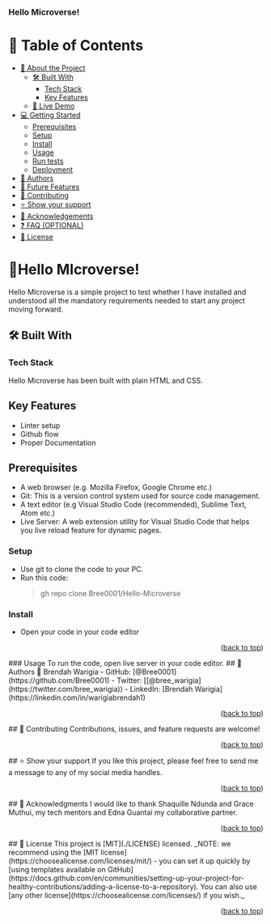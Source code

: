 # <h3><b>Hello Microverse!</b></h3>
# 📗 Table of Contents
- [📖 About the Project](#about-project)
  - [🛠 Built With](#built-with)
    - [Tech Stack](#tech-stack)
    - [Key Features](#key-features)
  - [🚀 Live Demo](#live-demo)
- [💻 Getting Started](#getting-started)
  - [Prerequisites](#prerequisites)
  - [Setup](#setup)
  - [Install](#install)
  - [Usage](#usage)
  - [Run tests](#run-tests)
  - [Deployment](#deployment)
- [👥 Authors](#authors)
- [🔭 Future Features](#future-features)
- [🤝 Contributing](#contributing)
- [⭐️ Show your support](#support)
- [🙏 Acknowledgements](#acknowledgements)
- [❓ FAQ (OPTIONAL)](#faq)
- [📝 License](#license)

# 📖Hello MIcroverse! <a name="about-project"></a> 
Hello MIcroverse is a simple project to test whether I have installed and understood all the mandatory requirements needed to start any project moving forward.
## 🛠 Built With <a name="built-with"></a>
### Tech Stack <a name="tech-stack"></a>
Hello Microverse has been built with plain HTML and CSS.
## Key Features
+ Linter setup
+ Github flow
+ Proper Documentation
## Prerequisites
+ A web browser (e.g. Mozilla Firefox, Google Chrome etc.)
+ Git: This is a version control system used for source code management.
+ A text editor (e.g Visual Studio Code (recommended), Sublime Text, Atom etc.)
+ Live Server: A web extension utility for Visual Studio Code that helps you live reload feature for dynamic pages.
### Setup
+ Use git to clone the code to your PC.
+ Run this code:
  > gh repo clone Bree0001/Hello-Microverse
### Install
+ Open your code in your code editor
<p align="right">(<a href="#readme-top">back to top</a>)</p>
### Usage
To run the code, open live server in your code editor.
## 👥 Authors <a name="authors"></a>
👤 Brendah Warigia
- GitHub: [@Bree0001](https://github.com/Bree0001)
- Twitter: [[@bree_warigia](https://twitter.com/bree_warigia))
- LinkedIn: [Brendah Warigia](https://linkedin.com/in/warigiabrendah1)
<p align="right">(<a href="#readme-top">back to top</a>)</p>
## 🤝 Contributing <a name="contributing"></a>
Contributions, issues, and feature requests are welcome!
<p align="right">(<a href="#readme-top">back to top</a>)</p>
## ⭐️ Show your support <a name="support"></a>
If you like this project, please feel free to send me a message to any of my social media handles.
<p align="right">(<a href="#readme-top">back to top</a>)</p>
## 🙏 Acknowledgments <a name="acknowledgements"></a>
I would like to thank Shaquille Ndunda and Grace Muthui, my tech mentors and Edna Guantai my collaborative partner.
<p align="right">(<a href="#readme-top">back to top</a>)</p>
## 📝 License <a name="license"></a>
This project is [MIT](./LICENSE) licensed.
_NOTE: we recommend using the [MIT license](https://choosealicense.com/licenses/mit/) - you can set it up quickly by [using templates available on GitHub](https://docs.github.com/en/communities/setting-up-your-project-for-healthy-contributions/adding-a-license-to-a-repository). You can also use [any other license](https://choosealicense.com/licenses/) if you wish._
<p align="right">(<a href="#readme-top">back to top</a>)</p>
